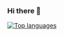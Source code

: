 ### Hi there 👋

<!--
**OscarCurto/OscarCurto** is a ✨ _special_ ✨ repository because its `README.md` (this file) appears on your GitHub profile.

Here are some ideas to get you started:

- 🔭 I’m currently working on ...
- 🌱 I’m currently learning ...
- 👯 I’m looking to collaborate on ...
- 🤔 I’m looking for help with ...
- 💬 Ask me about ...
- 📫 How to reach me: ...
- 😄 Pronouns: ...
- ⚡ Fun fact: ...
-->

[![Top languages](https://github-readme-stats.vercel.app/api/top-langs/?username=OscarCurto&layout=compact)](https://github.com/anuraghazra/github-readme-stats)
